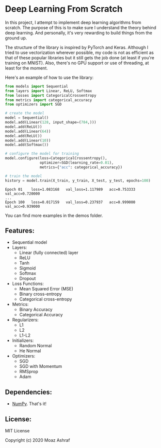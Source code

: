 # Deep Learning From Scratch
In this project, I attempt to implement deep learning algorithms from scratch. The
purpose of this is to make sure I understand the theory behind deep learning. And
personally, it's very rewarding to build things from the ground up.

The structure of the library is inspired by PyTorch and Keras. Although I tried to use
vectorization wherever possible, my code is not as efficient as that of these popular
libraries but it still gets the job done (at least if you're training on MNIST). Also,
there's no GPU support or use of threading, at least for the moment.

Here's an example of how to use the library:

```python
from models import Sequential
from layers import Linear, ReLU, Softmax
from losses import CategoricalCrossentropy
from metrics import categorical_accuracy
from optimizers import SGD

# create the model
model = Sequential()
model.add(Linear(128, input_shape=(784,)))
model.add(ReLU())
model.add(Linear(64))
model.add(ReLU())
model.add(Linear(10))
model.add(Softmax())

# configure the model for training
model.configure(loss=CategoricalCrossentropy(),
                optimizer=SGD(learning_rate=0.01),
                metrics={"acc": categorical_accuracy})

# train the model
history = model.train(X_train, y_train, X_test, y_test, epochs=100)
```

```
Epoch 01	loss=1.083168	val_loss=1.117989	acc=0.753333	val_acc=0.720000
...
Epoch 100	loss=0.017159	val_loss=0.237937	acc=0.999000	val_acc=0.939000
```

You can find more examples in the demos folder.

## Features:
- Sequential model
- Layers:
  - Linear (fully connected) layer
  - ReLU
  - Tanh
  - Sigmoid
  - Softmax
  - Dropout
- Loss Functions:
  - Mean Squared Error (MSE)
  - Binary cross-entropy
  - Categorical cross-entropy
- Metrics:
  - Binary Accuracy
  - Categorical Accuracy
- Regularizers:
  - L1
  - L2
  - L1-L2
- Initializers:
  - Random Normal
  - He Normal
- Optimizers:
  - SGD
  - SGD with Momentum
  - RMSprop
  - Adam

## Dependencies:
- [NumPy](https://numpy.org/). That's it!

## License:
MIT License

Copyright (c) 2020 Moaz Ashraf